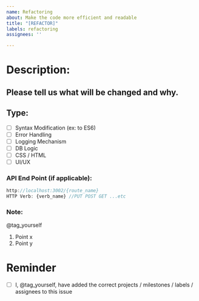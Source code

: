 ```yaml
---
name: Refactoring
about: Make the code more efficient and readable
title: "[REFACTOR]"
labels: refactoring
assignees: ''

---
```


# Description:
Please tell us what will be changed and why.
---
## Type:
- [ ] Syntax Modification (ex: to ES6)
- [ ] Error Handling
- [ ] Logging Mechanism
- [ ] DB Logic
- [ ] CSS / HTML
- [ ] UI/UX

### API End Point (if applicable):
```javascript
http://localhost:3002/{route_name}
HTTP Verb: {verb_name} //PUT POST GET ...etc
```
### Note:
@tag_yourself
1. Point x
2. Point y

# Reminder

- [ ] I, @tag_yourself, have added the correct projects / milestones / labels / assignees to this issue
